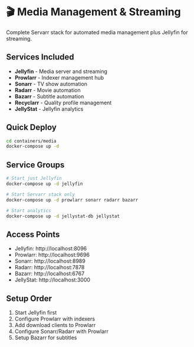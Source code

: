 # 🎬 Media Management & Streaming

Complete Servarr stack for automated media management plus Jellyfin for streaming.

## Services Included
- **Jellyfin** - Media server and streaming
- **Prowlarr** - Indexer management hub
- **Sonarr** - TV show automation
- **Radarr** - Movie automation
- **Bazarr** - Subtitle automation
- **Recyclarr** - Quality profile management
- **JellyStat** - Jellyfin analytics

## Quick Deploy
```bash
cd containers/media
docker-compose up -d
```

## Service Groups
```bash
# Start just Jellyfin
docker-compose up -d jellyfin

# Start Servarr stack only
docker-compose up -d prowlarr sonarr radarr bazarr

# Start analytics
docker-compose up -d jellystat-db jellystat
```

## Access Points
- Jellyfin: http://localhost:8096
- Prowlarr: http://localhost:9696
- Sonarr: http://localhost:8989
- Radarr: http://localhost:7878
- Bazarr: http://localhost:6767
- JellyStat: http://localhost:3000

## Setup Order
1. Start Jellyfin first
2. Configure Prowlarr with indexers
3. Add download clients to Prowlarr
4. Configure Sonarr/Radarr with Prowlarr
5. Setup Bazarr for subtitles

